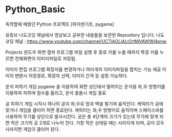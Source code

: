 # Python_Basic
독학할때 배웠던 Python 프로젝트 [파이썬기초, pygame]

유튜브 나도코딩 채널에서 영상보고 공부한 내용들을 보관한 Repository 입니다.
나도코딩 채널 : https://www.youtube.com/channel/UC7iAOLiALt2rtMVAWWl4pnw 

Projects
윈도우 화면 캡쳐 프로그램
파일 실행 후 종료 키를 누를 때까지 특정 키를 누르면 전체화면이 이미지파일로 저장됨.

이미지 편집 프로그램
확장자를 변경하거나 여러개의 이미지파일을 합치는 기능 제공
이미지 변환시 저장경로, 확장자 선택, 이미지 간격 등 설정 가능하다.

운석 피하기 게임
pygame 을 이용하여 화면 상단에서 떨어지는 운석을 좌,우 방향키를 이용하여 피하며
점수를 올리고, 운석 충돌시 게임 종료

공 피하기 게임
시작시 하나의 공이 좌,우로 땅과 벽을 튕기며 움직인다.
케릭터가 공에 맞거나 게임을 클리어 하면 종료된다.
케릭터는 좌,우 방향키로 움직이며 스페이스바를 사용하여 무기를 상단으로 발사시킨다.
공은 총 4단계의 크기가 있는데 무기에 맞게 되면 작은 크기의 공 2개로 나누어 진다.
가장 작은 상태일 때는 사라지게 되며, 공이 모두 사라지면 게임이 클리어 된다.
